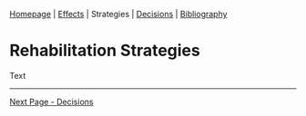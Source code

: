 <!--
Tab 3: Research and promote organisations and strategies that aid rehabilitation from drug or alcohol abuse and explain how they help.
-->

[Homepage](README.md) | [Effects](2_Effects.md) | Strategies | [Decisions](4_Decisions.md) | [Bibliography](5_Bibliography.md)

# Rehabilitation Strategies

Text

---

[Next Page - Decisions](4_Decisions.md)
